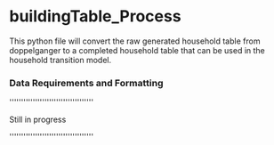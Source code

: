 # buildingTable_Process

This python file will convert the raw generated household table from doppelganger to a completed household table that can be used in the household transition model.

### Data Requirements and Formatting

''''''''''''''''''''''''''''''''''''

Still in progress

''''''''''''''''''''''''''''''''''''
